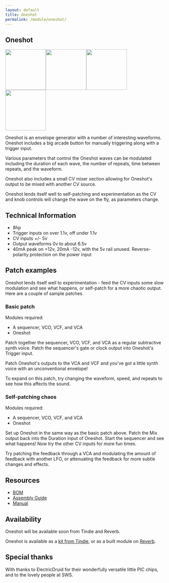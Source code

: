 ```yaml
---
layout: default
title: Oneshot
permalink: /module/oneshot/
---
```


## Oneshot

<a href="../../images/oneshot/oneshot-front.jpg" target="_blank"><img title="" src="../../images/oneshot/oneshot-front-thumb.jpg" alt="" height="128" width="128"></a><a href="../../images/oneshot/oneshot-side.jpg" target="_blank"><img src="../../images/oneshot/oneshot-side-thumb.jpg" height="128" width="128" /></a><a href="../../images/oneshot/oneshot-rear.jpg" target="_blank"><img src="../../images/oneshot/oneshot-rear-thumb.jpg" height="128" width="128" /></a><a href="../../images/oneshot/oneshot-pcbs.jpg" target="_blank"><img src="../../images/oneshot/oneshot-pcbs-thumb.jpg" height="128" width="128" /></a>

Oneshot is an envelope generator with a number of interesting waveforms. Oneshot includes a big arcade button for manually triggering along with a trigger input.

Various parameters that control the Oneshot waves can be modulated including the duration of each wave, the number of repeats, time between repeats, and the waveform.

Oneshot also includes a small CV mixer section allowing for Oneshot's output to be mixed with another CV source.

Oneshot lends itself well to self-patching and experimentation as the CV and knob controls will change the wave on the fly, as parameters change.

<!-- {% include youtube.html id="Zvx0Bf0yH-E" %} -->

<!-- {% include youtube.html id="Z_jfuflqjoc" %} -->

## Technical Information

- 8hp
- Trigger inputs on over 1.1v, off under 1.1v
- CV inputs +/- 5v
- Output waveforms 0v to about 6.5v
- 40mA peak on +12v, 20mA -12v, with the 5v rail unused. Reverse-polarity protection on the power input

## Patch examples

Oneshot lends itself well to experimentation - feed the CV inputs some slow modulation and see what happens, or self-patch for a more chaotic output. Here are a couple of sample patches.

### Basic patch

Modules required:

- A sequencer, VCO, VCF, and VCA
- Oneshot

Patch together the sequencer, VCO, VCF, and VCA as a regular subtractive synth voice. Patch the sequencer's gate or clock output into Oneshot's Trigger input. 

Patch Oneshot's outputs to the VCA and VCF and you've got a little synth voice with an unconventional envelope! 

To expand on this patch, try changing the waveform, speed, and repeats to see how this affects the sound.

### Self-patching chaos

Modules required:

- A sequencer, VCO, VCF, and VCA
- Oneshot

Set up Oneshot in the same way as the basic patch above. Patch the Mix output back into the Duration input of Oneshot. Start the sequencer and see what happens! Now try the other CV inputs for more fun times.

Try patching the feedback through a VCA and modulating the amount of feedback with another LFO, or attenuating the feedback for more subtle changes and effects.

## Resources

- [BOM](https://github.com/tpcarlson/synth-diy/blob/main/oneshot/BOM.md)
- [Assembly Guide](https://github.com/tpcarlson/synth-diy/blob/main/oneshot/ASSEMBLY.md)
- [Manual](https://github.com/tpcarlson/synth-diy/blob/main/oneshot/MANUAL.md)

## Availability

Oneshot will be available soon from Tindie and Reverb.

Oneshot is available as a [kit from Tindie](https://www.tindie.com/products/divergentwaves/oneshot/), or as a built module on [Reverb](https://reverb.com/uk/item/90437258-divergent-waves-oneshot).

## Special thanks

With thanks to ElectricDruid for their wonderfully versatile little PIC chips, and to the lovely people at SWS.